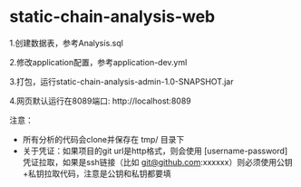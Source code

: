 # static-chain-analysis-web

1.创建数据表，参考Analysis.sql

2.修改application配置，参考application-dev.yml

3.打包，运行static-chain-analysis-admin-1.0-SNAPSHOT.jar

4.网页默认运行在8089端口: http://localhost:8089

注意：

* 所有分析的代码会clone并保存在 tmp/ 目录下
* 关于凭证：如果项目的git url是http格式，则会使用 [username-password] 凭证拉取，如果是ssh链接（比如 git@github.com:xxxxxx）则必须使用公钥+私钥拉取代码，注意是公钥和私钥都要填

